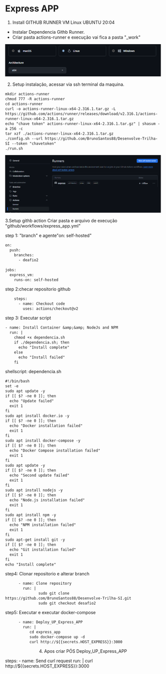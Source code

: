 # Express APP

1. Install GITHUB RUNNER VM Linux UBUNTU 20:04
   
- Instalar Dependencia Githb Runner.
- Criar pasta actions-runner e execução vai fica a pasta "_work"


<p align="center">
  <img src="imagens/download.png" alt="setup instalação" width="800"> 
</p>

2. Setup instalação, acessar via ssh terminal da maquina.
````
mkdir actions-runner
chmod 777 -R actions-runner
cd actions-runner
curl -o actions-runner-linux-x64-2.316.1.tar.gz -L https://github.com/actions/runner/releases/download/v2.316.1/actions-runner-linux-x64-2.316.1.tar.gz
echo "chave token" actions-runner-linux-x64-2.316.1.tar.gz" | shasum -a 256 -c
tar xzf ./actions-runner-linux-x64-2.316.1.tar.gz
./config.sh --url https://github.com/BrunoSantos88/Desenvolve-Trilha-SI --token "chavetoken"
./run.sh

````
<p align="center">
  <img src="imagens/githubrunner.png" alt="após instalação" width="800"> 
</p>


3.Setup githb action
Criar pasta e arquivo de execução  "github/workflows/express_app.yml"

step 1: "branch" e agente"on: self-hosted"
````
on:
  push:
    branches:  
      - deafio2

jobs:
  express_vm:
    runs-on: self-hosted

````
step 2:checar repositorio github 
````
    steps:
      - name: Checkout code
        uses: actions/checkout@v2
````
step 3:  Executar script
````
- name: Install Container &amp;&amp; NodeJs and NPM
  run: |
    chmod +x dependencia.sh
    if ./dependencia.sh; then
      echo "Install complete"
    else
      echo "Install failed"
    fi
````
shellscript: dependencia.sh
````
#!/bin/bash
set -e 
sudo apt update -y
if [[ $? -ne 0 ]]; then
  echo "Update failed"
  exit 1
fi
sudo apt install docker.io -y
if [[ $? -ne 0 ]]; then
  echo "Docker installation failed"
  exit 1
fi
sudo apt install docker-compose -y
if [[ $? -ne 0 ]]; then
  echo "Docker Compose installation failed"
  exit 1
fi
sudo apt update -y
if [[ $? -ne 0 ]]; then
  echo "Second update failed"
  exit 1
fi
sudo apt install nodejs -y
if [[ $? -ne 0 ]]; then
  echo "Node.js installation failed"
  exit 1
fi
sudo apt install npm -y
if [[ $? -ne 0 ]]; then
  echo "NPM installation failed"
  exit 1
fi
sudo apt-get install git -y
if [[ $? -ne 0 ]]; then
  echo "Git installation failed"
  exit 1
fi
echo "Install complete"
````

step4: Clonar repositorio e alterar branch


````
      - name: Clone repository
        run: |
               sudo git clone https://github.com/BrunoSantos88/Desenvolve-Trilha-SI.git
               sudo git checkout desafio2
````

step5: Executar e executar docker-compose

````
      - name: Deploy_UP_Express_APP
        run: |
           cd express_app
           sudo docker-compose up -d   
           curl http://${{secrets.HOST_EXPRESS}}:3000

````
<p align="center">  
4. Apos criar PÓS Deploy_UP_Express_APP
<p align="center">  
   

   steps:
    - name: Send curl request
      run: |
        curl http://${{secrets.HOST_EXPRESS}}:3000
````
